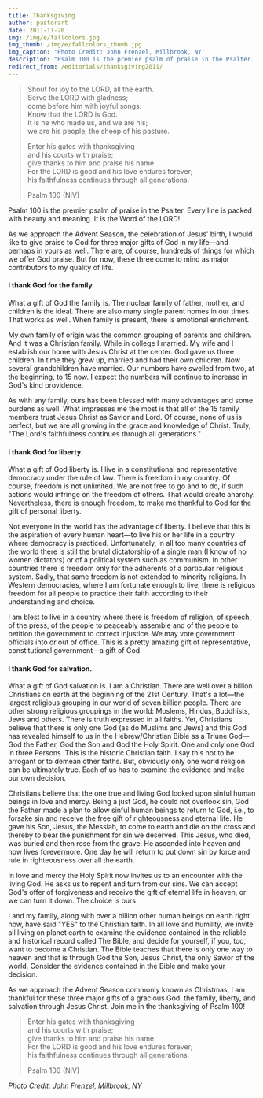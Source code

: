 ```yaml
---
title: Thanksgiving
author: pastorart
date: 2011-11-20
img: /img/e/fallcolors.jpg
img_thumb: /img/e/fallcolors_thumb.jpg
img_caption: 'Photo Credit: John Frenzel, Millbrook, NY'
description: "Psalm 100 is the premier psalm of praise in the Psalter. Every line is packed with beauty and meaning. It is the Word of the LORD! As we approach the Advent Season, the celebration of Jesus' birth, I would like to give praise to God for three major gifts of God in my life&mdash;and perhaps in yours as well&hellip;"
redirect_from: /editorials/thanksgiving2011/
---
```


<blockquote>
 <p>Shout for joy to the LORD, all the earth.<br>
 Serve the LORD with gladness;<br>
 come before him with joyful songs.<br>
 Know that the LORD is God.<br>
 It is he who made us, and we are his;<br>
 we are his people, the sheep of his pasture.</p>
 <p>Enter his gates with thanksgiving<br>
 and his courts with praise;<br>
 give thanks to him and praise his name.<br>
 For the LORD is good and his love endures forever;<br>
 his faithfulness continues through all generations.</p>
 <footer>Psalm 100 (NIV)</footer>
</blockquote>

Psalm 100 is the premier psalm of praise in the Psalter. Every line is packed with beauty and meaning. It is the Word of the LORD!

As we approach the Advent Season, the celebration of Jesus' birth, I would like to give praise to God for three major gifts of God in my life&mdash;and perhaps in yours as well. There are, of course, hundreds of things for which we offer God praise. But for now, these three come to mind as major contributors to my quality of life.

#### I thank God for the family.

What a gift of God the family is. The nuclear family of father, mother, and children is the ideal. There are also many single parent homes in our times. That works as well. When family is present, there is emotional enrichment.

My own family of origin was the common grouping of parents and children. And it was a Christian family. While in college I married. My wife and I establish our home with Jesus Christ at the center. God gave us three children. In time they grew up, married and had their own children. Now several grandchildren have married. Our numbers have swelled from two, at the beginning, to 15 now. I expect the numbers will continue to increase in God's kind providence.

As with any family, ours has been blessed with many advantages and some burdens as well. What impresses me the most is that all of the 15 family members trust Jesus Christ as Savior and Lord. Of course, none of us is perfect, but we are all growing in the grace and knowledge of Christ. Truly, "The Lord's faithfulness continues through all generations."

#### I thank God for liberty.

What a gift of God liberty is. I live in a constitutional and representative democracy under the rule of law. There is freedom in my country. Of course, freedom is not unlimited. We are not free to go and to do, if such actions would infringe on the freedom of others. That would create anarchy. Nevertheless, there is enough freedom, to make me thankful to God for the gift of personal liberty.

Not everyone in the world has the advantage of liberty. I believe that this is the aspiration of every human heart&mdash;to live his or her life in a country where democracy is practiced. Unfortunately, in all too many countries of the world there is still the brutal dictatorship of a single man (I know of no women dictators) or of a political system such as communism. In other countries there is freedom only for the adherents of a particular religious system. Sadly, that same freedom is not extended to minority religions. In Western democracies, where I am fortunate enough to live, there is religious freedom for all people to practice their faith according to their understanding and choice.

I am blest to live in a country where there is freedom of religion, of speech, of the press, of the people to peaceably assemble and of the people to petition the government to correct injustice. We may vote government officials into or out of office. This is a pretty amazing gift of representative, constitutional government&mdash;a gift of God.

#### I thank God for salvation.

What a gift of God salvation is. I am a Christian. There are well over a billion Christians on earth at the beginning of the 21st Century. That's a lot&mdash;the largest religious grouping in our world of seven billion people. There are other strong religious groupings in the world: Moslems, Hindus, Buddhists, Jews and others. There is truth expressed in all faiths. Yet, Christians believe that there is only one God (as do Muslims and Jews) and this God has revealed himself to us in the Hebrew/Christian Bible as a Triune God&mdash;God the Father, God the Son and God the Holy Spirit. One and only one God in three Persons. This is the historic Christian faith. I say this not to be arrogant or to demean other faiths. But, obviously only one world religion can be ultimately true. Each of us has to examine the evidence and make our own decision.

Christians believe that the one true and living God looked upon sinful human beings in love and mercy. Being a just God, he could not overlook sin, God the Father made a plan to allow sinful human beings to return to God, i.e., to forsake sin and receive the free gift of righteousness and eternal life. He gave his Son, Jesus, the Messiah, to come to earth and die on the cross and thereby to bear the punishment for sin we deserved. This Jesus, who died, was buried and then rose from the grave. He ascended into heaven and now lives forevermore. One day he will return to put down sin by force and rule in righteousness over all the earth.

In love and mercy the Holy Spirit now invites us to an encounter with the living God. He asks us to repent and turn from our sins. We can accept God's offer of forgiveness and receive the gift of eternal life in heaven, or we can turn it down. The choice is ours.

I and my family, along with over a billion other human beings on earth right now, have said "YES" to the Christian faith. In all love and humility, we invite all living on planet earth to examine the evidence contained in the reliable and historical record called The Bible, and decide for yourself, if you, too, want to become a Christian. The Bible teaches that there is only one way to heaven and that is through God the Son, Jesus Christ, the only Savior of the world. Consider the evidence contained in the Bible and make your decision.

As we approach the Advent Season commonly known as Christmas, I am thankful for these three major gifts of a gracious God: the family, liberty, and salvation through Jesus Christ. Join me in the thanksgiving of Psalm 100!

<blockquote>
  <p>Enter his gates with thanksgiving<br>
  and his courts with praise;<br>
  give thanks to him and praise his name.<br>
  For the LORD is good and his love endures forever;<br>
  his faithfulness continues through all generations.</p>
  <footer>Psalm 100 (NIV)</footer>
</blockquote>

*Photo Credit: John Frenzel, Millbrook, NY*
